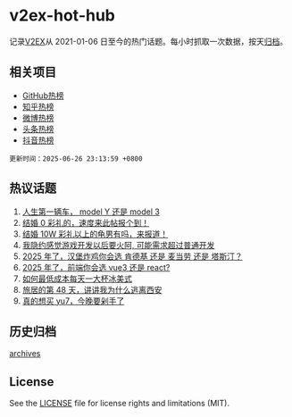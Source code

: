 # v2ex-hot-hub

 记录[V2EX](https://www.v2ex.com/)从 2021-01-06 日至今的热门话题。每小时抓取一次数据，按天[归档](archives)。
 
 ## 相关项目

- [GitHub热榜](https://github.com/lonnyzhang423/github-hot-hub)
- [知乎热榜](https://github.com/lonnyzhang423/zhihu-hot-hub)
- [微博热榜](https://github.com/lonnyzhang423/weibo-hot-hub)
- [头条热榜](https://github.com/lonnyzhang423/toutiao-hot-hub)
- [抖音热榜](https://github.com/lonnyzhang423/douyin-hot-hub)


 `更新时间：2025-06-26 23:13:59 +0800`

## 热议话题

1. [人生第一辆车， model Y 还是 model 3](https://www.v2ex.com/t/1141122)
1. [结婚 0 彩礼的，速度来此帖报个到！](https://www.v2ex.com/t/1141145)
1. [结婚 10W 彩礼以上的龟男有吗，来报道！](https://www.v2ex.com/t/1141228)
1. [我隐约感觉游戏开发以后要火阿, 可能需求超过普通开发](https://www.v2ex.com/t/1141102)
1. [2025 年了，汉堡炸鸡你会选 肯德基 还是 麦当劳 还是 塔斯汀？](https://www.v2ex.com/t/1141155)
1. [2025 年了，前端你会选 vue3 还是 react?](https://www.v2ex.com/t/1141142)
1. [如何最低成本每天一大杯冰美式](https://www.v2ex.com/t/1141183)
1. [旅居的第 48 天，讲讲我为什么逃离西安](https://www.v2ex.com/t/1141101)
1. [真的想买 yu7，今晚要剁手了](https://www.v2ex.com/t/1141194)

## 历史归档

[archives](archives)

## License

See the [LICENSE](LICENSE) file for license rights and limitations (MIT).
